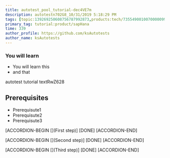 ```yaml
---
title: autotest_pool_tutorial-dec4VE7m
description: autotestn702G8_10/31/2019 5:18:29 PM
tags: [topic:139269250608756787992873,products:tech/73554900100700000996,tutorial:experience/advanced]
primary_tag: tutorial:product/sapHana
time: 339
author_profile: https://github.com/ksAutotests
author_name: ksAutotests
---
```

### You will learn
- You will learn this
- and that

autotest tutorial textRwZ628

## Prerequisites
- Prerequisute1
- Prerequisute2
- Prerequisute3

[ACCORDION-BEGIN [](First step)]
[DONE]
[ACCORDION-END]

[ACCORDION-BEGIN [](Second step)]
[DONE]
[ACCORDION-END]

[ACCORDION-BEGIN [](Third step)]
[DONE]
[ACCORDION-END]

